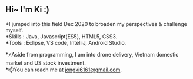## Hi~ I'm Ki :)

*I jumped into this field Dec 2020 to broaden my perspectives & challenge myself.  
*Skills : Java, Javascript(ES5), HTML5, CSS3.  
*Tools : Eclipse, VS code, IntelliJ, Android Studio.  

*⚡Aside from programming, I am into drone delivery, Vietnam domestic market and US stock investment.  
*📫You can reach me at jongki6161@gmail.com.  
